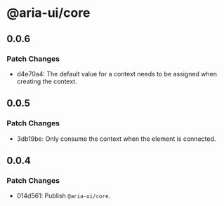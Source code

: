 # @aria-ui/core

## 0.0.6

### Patch Changes

- d4e70a4: The default value for a context needs to be assigned when creating the context.

## 0.0.5

### Patch Changes

- 3db19be: Only consume the context when the element is connected.

## 0.0.4

### Patch Changes

- 014d561: Publish `@aria-ui/core`.
